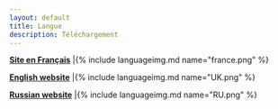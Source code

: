 ```yaml
---
layout: default
title: Langue
description: Téléchargement
---
```




   **[Site en Français](https://prunkdump.github.io/GNUVario-TTGO-T5-website)**  |{% include languageimg.md name="france.png" %}







   **[English website](https://prunkdump.github.io/GNUVario-TTGO-T5-website-EN/)**      |{% include languageimg.md name="UK.png" %}	





   **[Russian website](https://prunkdump.github.io/GNUVario-TTGO-T5-website-RU/)**  |{% include languageimg.md name="RU.png" %}
